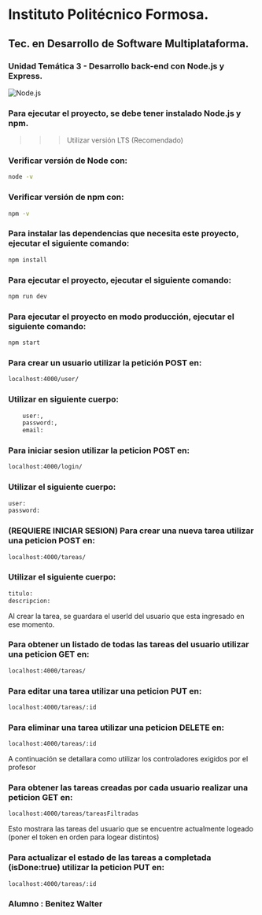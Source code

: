 # Instituto Politécnico Formosa.
## Tec. en Desarrollo de Software Multiplataforma.

### Unidad Temática 3 - Desarrollo back-end con __Node.js__ y **Express**.


![Node.js](https://res.cloudinary.com/practicaldev/image/fetch/s--KkScstnJ--/c_imagga_scale,f_auto,fl_progressive,h_420,q_auto,w_1000/https://dev-to-uploads.s3.amazonaws.com/uploads/articles/zojuy79lo3fn3qdt7g6p.png)

### Para ejecutar el proyecto, se debe tener instalado __Node.js__ y __npm__.

>>> Utilizar versión LTS (Recomendado)

### Verificar versión de Node con:
```bash
node -v
```

### Verificar versión de npm con:
```bash	
npm -v
```

### Para instalar las dependencias que necesita este proyecto, ejecutar el siguiente comando:

```bash
npm install
```

### Para ejecutar el proyecto, ejecutar el siguiente comando:

```bash
npm run dev
```

### Para ejecutar el proyecto en modo producción, ejecutar el siguiente comando:

```bash
npm start
```

### Para crear un usuario utilizar la petición POST en:

```bash
localhost:4000/user/
```

### Utilizar en siguiente cuerpo:

```bash
    user:,
    password:,
    email:
```
### Para iniciar sesion utilizar la peticion POST en:

```bash
localhost:4000/login/
```

### Utilizar el siguiente cuerpo:

```bash
user:
password:
```

### (REQUIERE INICIAR SESION) Para crear una nueva tarea utilizar una peticion POST en:

```bash
localhost:4000/tareas/
```
### Utilizar el siguiente cuerpo:

```bash
titulo:
descripcion:
```

Al crear la tarea, se guardara el userId del usuario que esta ingresado en ese momento.

### Para obtener un listado de todas las tareas del usuario utilizar una peticion GET en:

```bash
localhost:4000/tareas/
```
### Para editar una tarea utilizar una peticion PUT en:

```bash
localhost:4000/tareas/:id
```

### Para eliminar una tarea utilizar una peticion DELETE en:

```bash
localhost:4000/tareas/:id
```

A continuación se detallara como utilizar los controladores exigidos por el profesor

### Para obtener las tareas creadas por cada usuario realizar una peticion GET en:

```bash
localhost:4000/tareas/tareasFiltradas
```

Esto mostrara las tareas del usuario que se encuentre actualmente logeado (poner el token en orden para logear distintos)

### Para actualizar el estado de las tareas a completada (isDone:true) utilizar la peticion PUT en:


```bash
localhost:4000/tareas/:id
```

### Alumno : Benitez Walter






